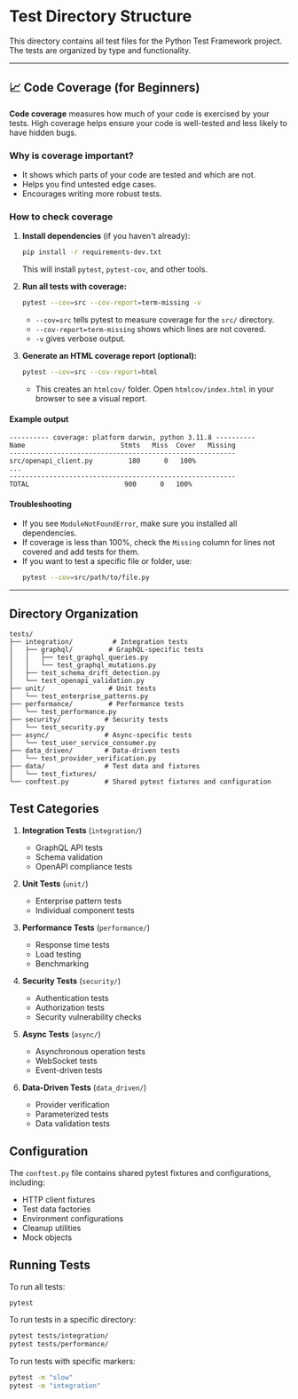 # Test Directory Structure

This directory contains all test files for the Python Test Framework project. The tests are organized by type and functionality.

---

## 📈 Code Coverage (for Beginners)

**Code coverage** measures how much of your code is exercised by your tests. High coverage helps ensure your code is well-tested and less likely to have hidden bugs.

### Why is coverage important?
- It shows which parts of your code are tested and which are not.
- Helps you find untested edge cases.
- Encourages writing more robust tests.

### How to check coverage

1. **Install dependencies** (if you haven't already):
   ```bash
   pip install -r requirements-dev.txt
   ```
   This will install `pytest`, `pytest-cov`, and other tools.

2. **Run all tests with coverage:**
   ```bash
   pytest --cov=src --cov-report=term-missing -v
   ```
   - `--cov=src` tells pytest to measure coverage for the `src/` directory.
   - `--cov-report=term-missing` shows which lines are not covered.
   - `-v` gives verbose output.

3. **Generate an HTML coverage report (optional):**
   ```bash
   pytest --cov=src --cov-report=html
   ```
   - This creates an `htmlcov/` folder. Open `htmlcov/index.html` in your browser to see a visual report.

#### Example output
```
---------- coverage: platform darwin, python 3.11.8 ----------
Name                        Stmts   Miss  Cover   Missing
---------------------------------------------------------
src/openapi_client.py         180      0   100%
...
---------------------------------------------------------
TOTAL                        900      0   100%
```

#### Troubleshooting
- If you see `ModuleNotFoundError`, make sure you installed all dependencies.
- If coverage is less than 100%, check the `Missing` column for lines not covered and add tests for them.
- If you want to test a specific file or folder, use:
  ```bash
  pytest --cov=src/path/to/file.py
  ```

---

## Directory Organization

```
tests/
├── integration/          # Integration tests
│   ├── graphql/         # GraphQL-specific tests
│   │   ├── test_graphql_queries.py
│   │   └── test_graphql_mutations.py
│   ├── test_schema_drift_detection.py
│   └── test_openapi_validation.py
├── unit/                # Unit tests
│   └── test_enterprise_patterns.py
├── performance/         # Performance tests
│   └── test_performance.py
├── security/           # Security tests
│   └── test_security.py
├── async/              # Async-specific tests
│   └── test_user_service_consumer.py
├── data_driven/        # Data-driven tests
│   └── test_provider_verification.py
├── data/               # Test data and fixtures
│   └── test_fixtures/
└── conftest.py         # Shared pytest fixtures and configuration

```

## Test Categories

1. **Integration Tests** (`integration/`)
   - GraphQL API tests
   - Schema validation
   - OpenAPI compliance tests

2. **Unit Tests** (`unit/`)
   - Enterprise pattern tests
   - Individual component tests

3. **Performance Tests** (`performance/`)
   - Response time tests
   - Load testing
   - Benchmarking

4. **Security Tests** (`security/`)
   - Authentication tests
   - Authorization tests
   - Security vulnerability checks

5. **Async Tests** (`async/`)
   - Asynchronous operation tests
   - WebSocket tests
   - Event-driven tests

6. **Data-Driven Tests** (`data_driven/`)
   - Provider verification
   - Parameterized tests
   - Data validation tests

## Configuration

The `conftest.py` file contains shared pytest fixtures and configurations, including:
- HTTP client fixtures
- Test data factories
- Environment configurations
- Cleanup utilities
- Mock objects

## Running Tests

To run all tests:
```bash
pytest
```

To run tests in a specific directory:
```bash
pytest tests/integration/
pytest tests/performance/
```

To run tests with specific markers:
```bash
pytest -m "slow"
pytest -m "integration"
``` 